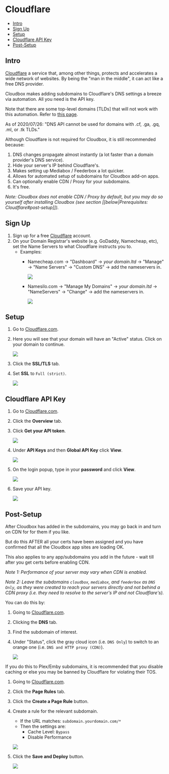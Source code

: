 # Cloudflare

* [Intro](prerequisites-cloudflare.md#intro)
* [Sign Up](prerequisites-cloudflare.md#sign-up)
* [Setup](prerequisites-cloudflare.md#setup)
* [Cloudflare API Key](prerequisites-cloudflare.md#cloudflare-api-key)
* [Post-Setup](prerequisites-cloudflare.md#post-setup)

## Intro

[Cloudflare](https://www.cloudflare.com) a service that, among other things, protects and accelerates a wide network of websites. By being the "man in the middle", it can act like a free DNS provider.

Cloudbox makes adding subdomains to Cloudflare's DNS settings a breeze via automation. All you need is the API key.

Note that there are some top-level domains \[TLDs\] that will not work with this automation. Refer to [this page](https://support.cloudflare.com/hc/en-us/articles/360020296512-DNS-Troubleshooting-FAQ).

As of 2020/07/26: "DNS API cannot be used for domains with .cf, .ga, .gq, .ml, or .tk TLDs."

Although Cloudflare is not required for Cloudbox, it is still recommended because:

1. DNS changes propagate almost instantly \(a lot faster than a domain provider's DNS service\).
2. Hide your server's IP behind Cloudflare's.
3. Makes setting up Mediabox / Feederbox a lot quicker.
4. Allows for automated setup of subdomains for Cloudbox add-on apps.
5. Can optionally enable CDN / Proxy for your subdomains.
6. It's free.

_Note: Cloudbox does not enable CDN / Proxy by default, but you may do so yourself after installing Cloudbox \(see section \[\[below\|Prerequisites: Cloudflare\#post-setup\]\]\)._

## Sign Up

1. Sign up for a free [Cloudflare](https://www.cloudflare.com/) account.
2. On your Domain Registrar's website \(e.g. GoDaddy, Namecheap, etc\), set the Name Servers to what Cloudflare instructs you to.
   * Examples:
     * Namecheap.com -&gt; "Dashboard" -&gt; _your domain.ltd_ -&gt; "Manage" -&gt; "Name Servers" -&gt; "Custom DNS" -&gt; add the nameservers in.

       ![](https://i.imgur.com/K4OI1XD.png)

     * Namesilo.com -&gt; "Manage My Domains" -&gt; _your domain.ltd_ -&gt; "NameServers" -&gt; "Change" -&gt; add the nameservers in.

       ![](https://i.imgur.com/a7DMp0I.png)

## Setup

1. Go to [Cloudflare.com](https://www.cloudflare.com/).
2. Here you will see that your domain will have an "Active" status. Click on your domain to continue.

   ![](https://i.imgur.com/p1hAy3a.png)

3. Click the **SSL/TLS** tab.
4. Set **SSL** to `Full (strict)`.

   ![](https://i.imgur.com/dyxN3UG.png)

## Cloudflare API Key

1. Go to [Cloudflare.com](https://www.cloudflare.com/).
2. Click the **Overview** tab.
3. Click **Get your API token**.

   ![](https://i.imgur.com/O4eUa3G.png)

4. Under **API Keys** and then **Global API Key** click **View**.

   ![](https://i.imgur.com/quzUeop.png)

5. On the login popup, type in your **password** and click **View**.

   ![](https://i.imgur.com/gTLXDH2.png)

6. Save your API key.

   ![](https://i.imgur.com/ET91JKG.png)

## Post-Setup

After Cloudbox has added in the subdomains, you may go back in and turn on CDN for for them if you like.

But do this AFTER all your certs have been assigned and you have confirmed that all the Cloudbox app sites are loading OK.

This also applies to any app/subdomains you add in the future - wait till after you get certs before enabling CDN.

_Note 1: Performance of your server may vary when CDN is enabled._

_Note 2: Leave the subdomains `cloudbox`, `mediabox`, and `feederbox` as `DNS Only`, as they were created to reach your servers directly and not behind a CDN proxy \(i.e. they need to resolve to the server's IP and not Cloudflare's\)._

You can do this by:

1. Going to [Cloudflare.com](https://www.cloudflare.com/).
2. Clicking the **DNS** tab.
3. Find the subdomain of interest.
4. Under "Status", click the gray cloud icon \(i.e. `DNS Only`\) to switch to an orange one \(i.e. `DNS and HTTP proxy (CDN)`\).

   ![](https://i.imgur.com/vKlKOSL.png)

If you do this to Plex/Emby subdomains, it is recommended that you disable caching or else you may be banned by Cloudflare for violating their TOS.

1. Going to [Cloudflare.com](https://www.cloudflare.com/).
2. Click the **Page Rules** tab.
3. Click the **Create a Page Rule** button.
4. Create a rule for the relevant subdomain.

   * If the URL matches: `subdomain.yourdomain.com/*`
   * Then the settings are:
     * Cache Level: `Bypass`
     * Disable Performance

   ![](https://i.imgur.com/Q430Lkz.png)

5. Click the **Save and Deploy** button.

   ![](https://i.imgur.com/plWElkf.png)

